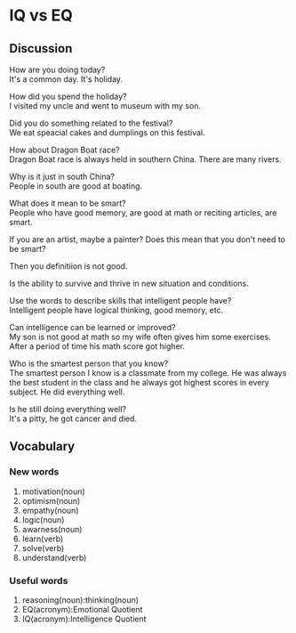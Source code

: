 # IQ vs EQ
## Discussion
How are you doing today?  
It's a common day. It's holiday.    

How did you spend the holiday?  
I visited my uncle and went to museum with my son.  

Did you do something related to the festival?  
We eat speacial cakes and dumplings on this festival.  

How about Dragon Boat race?  
Dragon Boat race is always held in southern China. There are many rivers.   

Why is it just in south China?  
People in south are good at boating.  

What does it mean to be smart?  
People who have good memory, are good at math or reciting articles, are smart.  

If you are an artist, maybe a painter? Does this mean that you don't need to be smart?  

Then you definitiion is not good.  

Is the ability to survive and thrive in new situation and conditions.  

Use the words to describe skills that intelligent people have?  
Intelligent people have logical thinking, good memory, etc. 

Can intelligence can be learned or improved?  
My son is not good at math so my wife often gives him some exercises. After a period of time his math score got higher.  

Who is the smartest person that you know?  
The smartest person I know is a classmate from my college. He was always the best student in the class and he always got highest scores in every subject. He did everything well.    

Is he still doing everything well?  
It's a pitty, he got cancer and died.  

## Vocabulary
### New words
1. motivation(noun)
1. optimism(noun)
1. empathy(noun)
1. logic(noun)
1. awarness(noun)
1. learn(verb)
1. solve(verb)
1. understand(verb)

### Useful words
1. reasoning(noun):thinking(noun)
1. EQ(acronym):Emotional Quotient
1. IQ(acronym):Intelligence Quotient

